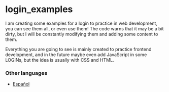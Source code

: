 # login_examples

I am creating some examples for a login to practice in web development, you can see them all, or even use them! The code warns that it may be a bit dirty, but I will be constantly modifying them and adding some content to them.

Everything you are going to see is mainly created to practice frontend development, and in the future maybe even add JavaScript in some LOGINs, but the idea is usually with CSS and HTML.

### Other languages

- [Español](./README-español.md)
